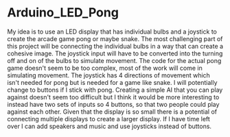 # Arduino_LED_Pong

My idea is to use an LED display that has individual bulbs and a joystick to create the arcade game pong or maybe snake. The most challenging part of this project will be connecting the individual bulbs in a way that can create a cohesive image. The joystick input will have to be converted into the turning off and on of the bulbs to simulate movement. The code for the actual pong game doesn't seem to be too complex, most of the work will come in simulating movement. The joystick has 4 directions of movement which isn't needed for pong but is needed for a game like snake. I will potentially change to buttons if I stick with pong. Creating a simple AI that you can play against doesn't seem too difficult but I think it would be more interesting to instead have two sets of inputs so 4 buttons, so that two people could play against each other. Given that the display is so small there is a potential of connecting multiple displays to create a larger display. If I have time left over I can add speakers and music and use joysticks instead of buttons.
